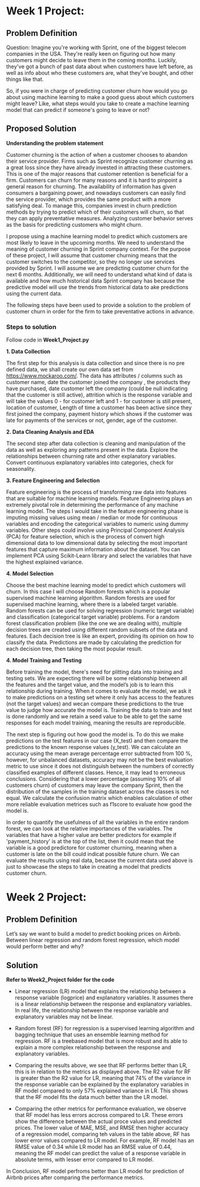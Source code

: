 # Week 1 Project:

## Problem Definition
Question: Imagine you're working with Sprint, one of the biggest telecom companies in the USA. They're really keen on figuring out how many customers might decide to leave them in the coming months. Luckily, they've got a bunch of past data about when customers have left before, as well as info about who these customers are, what they've bought, and other things like that.

So, if you were in charge of predicting customer churn how would you go about using machine learning to make a good guess about which customers might leave? Like, what steps would you take to create a machine learning model that can predict if someone's going to leave or not?

## Proposed Solution

**Understanding the problem statement**

Customer churning is the action of when a customer chooses to abandon their service provider. Firms such as Sprint recognize customer churning as a great loss since they have already invested in attracting these customers. This is one of the major reasons that customer retention is beneficial for a firm. Customers can churn for many reasons and it is hard to pinpoint a general reason for churning. The availability of information has given consumers a bargaining power, and nowadays customers can easily find the service provider, which provides the same product with a more satisfying deal.
To manage this, companies invest in churn prediction methods by trying to predict which of their customers
will churn, so that they can apply preventative measures. Analyzing customer behavior serves as the basis for predicting customers who might churn.

I propose using a machine learning model to predict which customers are most likely to leave in the upcoming months. We need to understand the meaning of customer churning in Sprint company context. For the purpose of these project, I will assume that customer churning means that the customer switches to the competitor, so they no longer use services provided by Sprint. I will assume we are predicting customer churn for the next 6 months. Additionally, we will need to understand what kind of data is available and how much historical data Sprint company has because the predictive model will use the trends from historical data to ake predictions using the current data.

The following steps have been used to provide a solution to the problem of customer churn in order for the firm to take preventative actions in advance.

### Steps to solution

Follow code in __Week1_Project.py__

**1. Data Collection**

The first step for this analysis is data collection and since there is no pre defined data, we shall create our own data set from https://www.mockaroo.com/.
The data has attributes / columns such as customer name, date the customer joined the company , the products they have purchased, date customer left the company (could be null indicating that the customer is still active), attrition which is the response variable and will take the values 0 - for customer left and 1 - for customer is still present, location of customer, Length of time a customer has been active since they first joined the company, payment history which shows if the customer was late for payments of the services or not, gender, age of the customer.

**2. Data Cleaning Analysis and EDA**

The second step after data collection is cleaning and manipulation of the data as well as exploring any patterns present in the data. Explore the relationships between churning rate and other explanatory variables. Convert continuous explanatory variables into categories, check for seasonality.

**3. Feature Engineering and Selection**

Feature engineering is the process of transforming raw data into features that are suitable for machine learning models. Feature Engineering plays an extremely pivotal role in determining the performance of any machine learning model. The steps I would take in the feature engineering phase is imputing missing values using mean / median or mode for continuous variables and encoding the categorical variables to numeric using  dummy variables. Other steps could involve using Principal Component Analysis (PCA) for feature selection, which is the process of convert high dimensional data to low dimensional data by selecting the most important features that capture maximum information about the dataset. You can implement PCA using 
Scikit-Learn library and select the variables that have the highest explained variance.

**4. Model Selection**

Choose the best machine learning model to predict which customers will churn. In this case I will choose Random forests which is a popular supervised machine learning algorithm. Random forests are used for supervised machine learning, where there is a labeled target variable.
Random forests can be used for solving regression (numeric target variable) and classification (categorical target variable) problems.
For a random forest classification problem (like the one we are dealing with), multiple decision trees are created using different random subsets of the data and features. Each decision tree is like an expert, providing its opinion on how to classify the data. Predictions are made by calculating the prediction for each decision tree, then taking the most popular result. 


**4. Model Training and Testing**

Before training the model, there's need for plitting data into training and testing sets. We are expecting there will be some relationship between all the features and the target value, and the model’s job is to learn this relationship during training. When it comes to evaluate the model, we ask it to make predictions on a testing set where it only has access to the features (not the target values) and  wecan compare these predictions to the true value to judge how accurate the model is. Training the data to train and test is done randomly and we retain a seed value to be able to get the same responses for each model training, meaning the results are reproducible.

The next step is figuring out how good the model is. To do this we make predictions on the test features in our case (X_test) and then compare the predictions to the known response values (y_test).
We can calculate an accuracy using the mean average percentage error subtracted from 100 %, however, for unbalanced datasets, accuracy may not be the best evaluation metric to use  since it does not distinguish between the numbers of correctly classified examples of different classes. Hence, it may lead to erroneous conclusions. Considering that a lower percentage (assuming 10% of all customers churn) of customers may leave the company Sprint, then the distribution of the samples in the training dataset across the classes is not equal. We calculate the confusion matrix which enables calculation of other  more reliable evaluation metrices such as f1score to evaluate how good the model is.

In order to quantify the usefulness of all the variables in the entire random forest, we can look at the relative importances of the variables. The variables that have a higher value are better predictors for example if 'payment_history' is at the top of the list, then it could mean that the variable is a good predictore for customer churning, meaning when a customer is late on the bill could indicat possible future churn. We can evaluate the results using real data, because the current data used above is just to showcase the steps to take in creating a model that predicts customer churn.

# Week 2 Project:

## Problem Definition
Let’s say we want to build a model to predict booking prices on Airbnb. Between linear regression and random forest regression, which model would perform better and why?

## Solution 

**Refer to Week2_Project folder for the code**

- Linear regression (LR) model that explains the relationship between a response variable (logprice) and explanatory variables. It assumes there is a linear relationship between the response and explanatory variables. In real life, the relationship between the response variable and explanatory variables may not be linear.

- Random forest (RF) for regression is a supervised learning algorithm and bagging technique that uses an ensemble learning method for regression. RF is a treebased model that is more robust and its able to explain a more complex relationship between the response and explanatory variables.

- Comparing the results above, we see that RF performs better than LR, this is in relation to the metrics as displayed above. The R2 value for RF is greater than the R2 value for LR, meaning that 74% of the variance in the response variable can be explained by the explanatory variables in RF model compared to only 57% explained variance in LR.
This shows that the RF model fits the data much better than the LR model.

- Comparing the other metrics for performance evaluation, we observe that RF model has less errors accross compared to LR. These errors show the difference between the actual proce values and predicted prices. The lower value of MAE, MSE, and RMSE then higher accuracy of a regression model, comparing teh values in the table above, RF has lower error values compared to LR model. For example, RF model has an RMSE value of 0.34 while LR model has an RMSE value of 0.44, meaning the RF model can predict the value of a response variable in absolute terms, with lesser error compared to LR model.

In Conclusion, RF model perfroms better than LR model for prediction of Airbnb prices after comparing the performance metrics.
